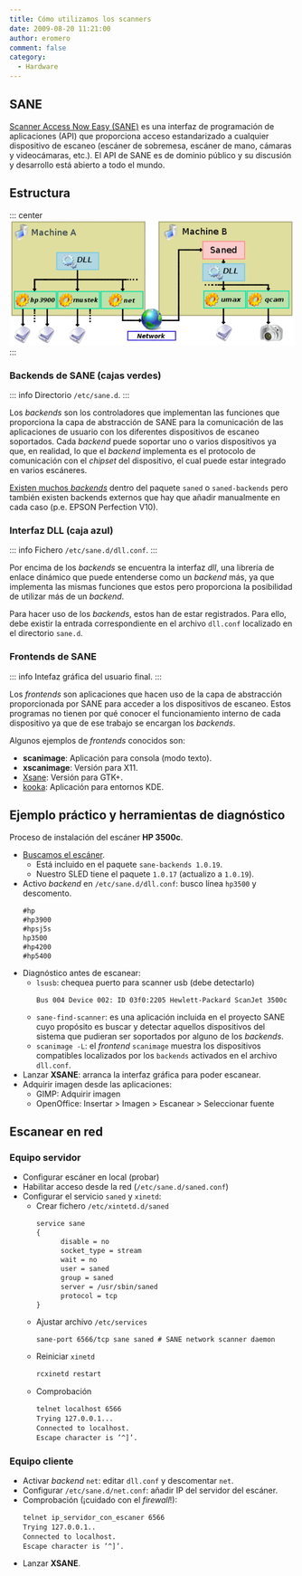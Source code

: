 ```yaml
---
title: Cómo utilizamos los scanners
date: 2009-08-20 11:21:00
author: eromero
comment: false
category:
  - Hardware
---
```


## SANE

[Scanner Access Now Easy (SANE)](http://es.wikipedia.org/wiki/Scanner_Access_Now_Easy) es una interfaz de programación de aplicaciones (API) que proporciona acceso estandarizado a cualquier dispositivo de escaneo (escáner de sobremesa, escáner de mano, cámaras y videocámaras, etc.). El API de SANE es de dominio público y su discusión y desarrollo está abierto a todo el mundo.

<!-- more -->

## Estructura

::: center
![Estructura de SANE](/img/sane-net.png 'Estructura de SANE')
:::

### Backends de SANE (cajas verdes)

::: info
Directorio `/etc/sane.d`.
:::

Los _backends_ son los controladores que implementan las funciones que proporciona la capa de abstracción de SANE para la comunicación de las aplicaciones de usuario con los diferentes dispositivos de escaneo soportados. Cada _backend_ puede soportar uno o varios dispositivos ya que, en realidad, lo que el _backend_ implementa es el protocolo de comunicación con el _chipset_ del dispositivo, el cual puede estar integrado en varios escáneres.

[Existen muchos _backends_](http://www.sane-project.org/sane-supported-devices.html) dentro del paquete `saned` o `saned-backends` pero también existen backends externos que hay que añadir manualmente en cada caso (p.e. EPSON Perfection V10).

### Interfaz DLL (caja azul)

::: info
Fichero `/etc/sane.d/dll.conf`.
:::

Por encima de los _backends_ se encuentra la interfaz _dll_, una librería de enlace dinámico que puede entenderse como un _backend_ más, ya que implementa las mismas funciones que estos pero proporciona la posibilidad de utilizar más de un _backend_.

Para hacer uso de los _backends_, estos han de estar registrados. Para ello, debe existir la entrada correspondiente en el archivo `dll.conf` localizado en el directorio `sane.d`.

### Frontends de SANE

::: info
Intefaz gráfica del usuario final.
:::

Los _frontends_ son aplicaciones que hacen uso de la capa de abstracción proporcionada por SANE para acceder a los dispositivos de escaneo. Estos programas no tienen por qué conocer el funcionamiento interno de cada dispositivo ya que de ese trabajo se encargan los _backends_.

Algunos ejemplos de _frontends_ conocidos son:

- **scanimage**: Aplicación para consola (modo texto).
- **xscanimage**: Versión para X11.
- [Xsane](http://es.wikipedia.org/wiki/Xsane): Versión para GTK+.
- [kooka](http://es.wikipedia.org/wiki/Kooka): Aplicación para entornos KDE.

## Ejemplo práctico y herramientas de diagnóstico

Proceso de instalación del escáner **HP 3500c**.

- [Buscamos el escáner](http://www.sane-project.org/sane-mfgs.html).
  - Está incluido en el paquete `sane-backends 1.0.19`.
  - Nuestro SLED tiene el paquete `1.0.17` (actualizo a `1.0.19`).
- Activo _backend_ en `/etc/sane.d/dll.conf`: busco línea `hp3500` y descomento.
  ```
  #hp
  #hp3900
  #hpsj5s
  hp3500
  #hp4200
  #hp5400
  ```
- Diagnóstico antes de escanear:
  - `lsusb`: chequea puerto para scanner usb (debe detectarlo)
    ```
    Bus 004 Device 002: ID 03f0:2205 Hewlett-Packard ScanJet 3500c
    ```
  - `sane-find-scanner`: es una aplicación incluida en el proyecto SANE cuyo propósito es buscar y detectar aquellos dispositivos del sistema que pudieran ser soportados por alguno de los _backends_.
  - `scanimage -L`: el _frontend_ `scanimage` muestra los dispositivos compatibles localizados por los `backends` activados en el archivo `dll.conf`.
- Lanzar **XSANE**: arranca la interfaz gráfica para poder escanear.
- Adquirir imagen desde las aplicaciones:
  - GIMP: Adquirir imagen
  - OpenOffice: Insertar > Imagen > Escanear > Seleccionar fuente

## Escanear en red

### Equipo servidor

- Configurar escáner en local (probar)
- Habilitar acceso desde la red (`/etc/sane.d/saned.conf`)
- Configurar el servicio `saned` y `xinetd`:
  - Crear fichero `/etc/xintetd.d/saned`
    ```
    service sane
    {
          disable = no
          socket_type = stream
          wait = no
          user = saned
          group = saned
          server = /usr/sbin/saned
          protocol = tcp
    }
    ```
  - Ajustar archivo `/etc/services`
    ```
    sane-port 6566/tcp sane saned # SANE network scanner daemon
    ```
  - Reiniciar `xinetd`
    ```sh
    rcxinetd restart
    ```
  - Comprobación
    ```sh
    telnet localhost 6566
    Trying 127.0.0.1...
    Connected to localhost.
    Escape character is ’^]’.
    ```

### Equipo cliente

- Activar _backend_ `net`: editar `dll.conf` y descomentar `net`.
- Configurar `/etc/sane.d/net.conf`: añadir IP del servidor del escáner.
- Comprobación (¡cuidado con el _firewall_!):
  ```sh
  telnet ip_servidor_con_escaner 6566
  Trying 127.0.0.1..
  Connected to localhost.
  Escape character is ’^]’.
  ```
- Lanzar **XSANE**.
